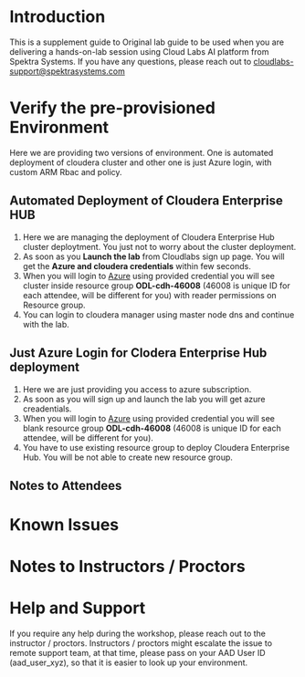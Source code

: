 # Introduction

This is a supplement guide to  Original lab guide to be used when you are delivering a hands-on-lab session using Cloud Labs AI platform from Spektra Systems. If you have any questions, please reach out to cloudlabs-support@spektrasystems.com

# Verify the pre-provisioned Environment

Here we are providing two versions of environment. One is automated deployment of cloudera cluster and other one is just Azure login, with custom ARM Rbac and policy.

## Automated Deployment of Cloudera Enterprise HUB

1. Here we are managing the deployment of Cloudera Enterprise Hub cluster deploytment. You just not to worry about the cluster deployment. 
1. As soon as you **Launch the lab** from Cloudlabs sign up page. You will get the **Azure and cloudera credentials** within few seconds. 
1. When you will login to [Azure](https://portal.azure.com) using provided credential you will see cluster inside resource group **ODL-cdh-46008** (46008 is unique ID for each attendee, will be different for you) with reader permissions on Resource group. 
1. You can login to cloudera manager using master node dns and continue with the lab.

## Just Azure Login for Clodera Enterprise Hub deployment

1. Here we are just providing you access to azure subscription.
1. As soon as you will sign up and launch the lab you will get azure creadentials. 
1. When you will login to [Azure](https://portal.azure.com) using provided credential you will see blank resource group **ODL-cdh-46008** (46008 is unique ID for each attendee, will be different for you).
1. You have to use existing resource group to deploy Cloudera Enterprise Hub. You will be not able to create new resource group.


## Notes to Attendees
   
# Known Issues

# Notes to Instructors / Proctors


# Help and Support

If you require any help during the workshop, please reach out to the instructor / proctors. Instructors / proctors might escalate the issue to remote support team, at that time, please pass on your AAD User ID (aad_user_xyz), so that it is easier to look up your environment.
